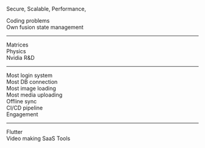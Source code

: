 Secure, Scalable, Performance, 

Coding problems  
Own fusion state management  

---
Matrices  
Physics  
Nvidia R&D  

---

Most login system  
Most DB connection  
Most image loading  
Most media uploading  
Offline sync  
CI/CD pipeline  
Engagement  

---

Flutter  
Video making
SaaS Tools




